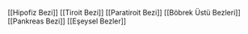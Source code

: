 [[Hipofiz Bezi]]
[[Tiroit Bezi]]
[[Paratiroit Bezi]]
[[Böbrek Üstü Bezleri]]
[[Pankreas Bezi]]
[[Eşeysel Bezler]]